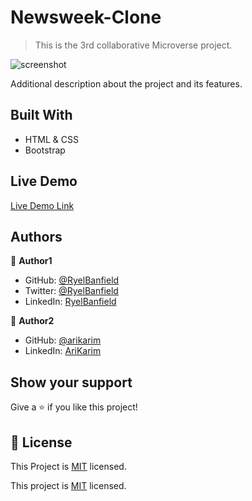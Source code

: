 # Newsweek-Clone

> This is the 3rd collaborative Microverse project.

![screenshot](./app_screenshot.png)

Additional description about the project and its features.

## Built With

- HTML & CSS
- Bootstrap

## Live Demo

[Live Demo Link](https://ryelbanfield.github.io/Newsweek-Clone/)

## Authors

👤 **Author1**

- GitHub: [@RyelBanfield](https://github.com/RyelBanfield)
- Twitter: [@RyelBanfield](https://twitter.com/RyelBanfield)
- LinkedIn: [RyelBanfield](https://www.linkedin.com/in/ryel-banfield-93a6a71b4/)

👤 **Author2**

- GitHub: [@arikarim](https://github.com/arikarim)
- LinkedIn: [AriKarim](https://www.linkedin.com/in/ari-karim-523bb81b3)

## Show your support

Give a ⭐️ if you like this project!

## 📝 License

This Project is [MIT](lic.url) licensed.

This project is [MIT](LICENSE) licensed.

